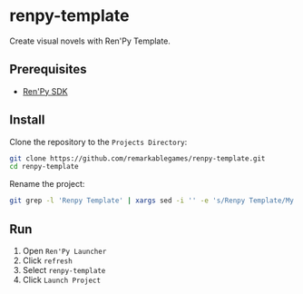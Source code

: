 # renpy-template

Create visual novels with Ren'Py Template.

## Prerequisites

- [Ren'Py SDK](https://www.renpy.org/latest.html)

## Install

Clone the repository to the `Projects Directory`:

```sh
git clone https://github.com/remarkablegames/renpy-template.git
cd renpy-template
```

Rename the project:

```sh
git grep -l 'Renpy Template' | xargs sed -i '' -e 's/Renpy Template/My Novel/g'
```

## Run

1. Open `Ren'Py Launcher`
2. Click `refresh`
3. Select `renpy-template`
4. Click `Launch Project`
